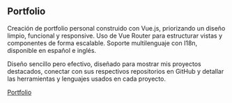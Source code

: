 ## Portfolio
Creación de portfolio personal construido con Vue.js, priorizando un diseño limpio, funcional y responsive. Uso de Vue Router para estructurar vistas y componentes de forma escalable. Soporte multilenguaje con I18n, disponible en español e inglés.

Diseño sencillo pero efectivo, diseñado para mostrar mis proyectos destacados, conectar con sus respectivos repositorios en GitHub y detallar las herramientas y lenguajes usados en cada proyecto.

[Portfolio](romerodavid.es)

